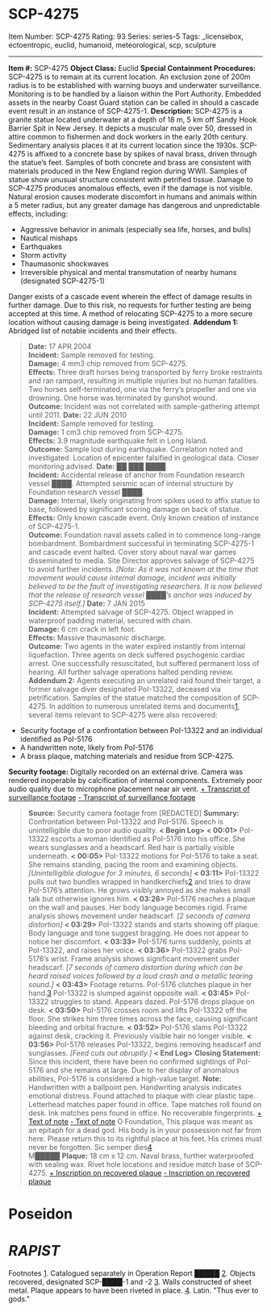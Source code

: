 # SCP-4275
Item Number: SCP-4275
Rating: 93
Series: series-5
Tags: _licensebox, ectoentropic, euclid, humanoid, meteorological, scp, sculpture

---

**Item #:** SCP-4275
**Object Class:** Euclid
**Special Containment Procedures:** SCP-4275 is to remain at its current location. An exclusion zone of 200m radius is to be established with warning buoys and underwater surveillance. Monitoring is to be handled by a liaison within the Port Authority. Embedded assets in the nearby Coast Guard station can be called in should a cascade event result in an instance of SCP-4275-1.
**Description:** SCP-4275 is a granite statue located underwater at a depth of 18 m, 5 km off Sandy Hook Barrier Spit in New Jersey. It depicts a muscular male over 50, dressed in attire common to fishermen and dock workers in the early 20th century. Sedimentary analysis places it at its current location since the 1930s. SCP-4275 is affixed to a concrete base by spikes of naval brass, driven through the statue’s feet. Samples of both concrete and brass are consistent with materials produced in the New England region during WWII. Samples of statue show unusual structure consistent with petrified tissue.
Damage to SCP-4275 produces anomalous effects, even if the damage is not visible. Natural erosion causes moderate discomfort in humans and animals within a 5 meter radius, but any greater damage has dangerous and unpredictable effects, including:
  * Aggressive behavior in animals (especially sea life, horses, and bulls)
  * Nautical mishaps
  * Earthquakes
  * Storm activity
  * Thaumasonic shockwaves
  * Irreversible physical and mental transmutation of nearby humans (designated SCP-4275-1)

Danger exists of a cascade event wherein the effect of damage results in further damage. Due to this risk, no requests for further testing are being accepted at this time. A method of relocating SCP-4275 to a more secure location without causing damage is being investigated.
**Addendum 1:** Abridged list of notable incidents and their effects.
> **Date:** 17 APR 2004  
>  **Incident:** Sample removed for testing.  
>  **Damage:** 4 mm3 chip removed from SCP-4275.  
>  **Effects:** Three draft horses being transported by ferry broke restraints and ran rampant, resulting in multiple injuries but no human fatalities. Two horses self-terminated, one via the ferry’s propeller and one via drowning. One horse was terminated by gunshot wound.  
>  **Outcome:** Incident was not correlated with sample-gathering attempt until 2011.
> **Date:** 22 JUN 2010  
>  **Incident:** Sample removed for testing.  
>  **Damage:** 1 cm3 chip removed from SCP-4275.  
>  **Effects:** 3.9 magnitude earthquake felt in Long Island.  
>  **Outcome:** Sample lost during earthquake. Correlation noted and investigated. Location of epicenter falsified in geological data. Closer monitoring advised.
> **Date:** ██ ███ ████  
>  **Incident:** Accidental release of anchor from Foundation research vessel ████. Attempted seismic scan of internal structure by Foundation research vessel ████.  
>  **Damage:** Internal, likely originating from spikes used to affix statue to base, followed by significant scoring damage on back of statue.  
>  **Effects:** Only known cascade event. Only known creation of instance of SCP-4275-1.  
>  **Outcome:** Foundation naval assets called in to commence long-range bombardment. Bombardment successful in terminating SCP-4275-1 and cascade event halted. Cover story about naval war games disseminated to media. Site Director approves salvage of SCP-4275 to avoid further incidents.
_[Note: As it was not known at the time that movement would cause internal damage, incident was initially believed to be the fault of investigating researchers. It is now believed that the release of research vessel ████’s anchor was induced by SCP-4275 itself.]_
> **Date:** 7 JAN 2015  
>  **Incident:** Attempted salvage of SCP-4275. Object wrapped in waterproof padding material, secured with chain.  
>  **Damage:** 6 cm crack in left foot.  
>  **Effects:** Massive thaumasonic discharge.  
>  **Outcome:** Two agents in the water expired instantly from internal liquefaction. Three agents on deck suffered psychogenic cardiac arrest. One successfully resuscitated, but suffered permanent loss of hearing. All further salvage operations halted pending review.
**Addendum 2:** Agents executing an unrelated raid found their target, a former salvage diver designated PoI-13322, deceased via petrification. Samples of the statue matched the composition of SCP-4275.
In addition to numerous unrelated items and documents[1](javascript:;), several items relevant to SCP-4275 were also recovered:
  * Security footage of a confrontation between PoI-13322 and an individual identified as PoI-5176
  * A handwritten note, likely from PoI-5176
  * A brass plaque, matching materials and residue from SCP-4275.

**Security footage:** Digitally recorded on an external drive. Camera was rendered inoperable by calcification of internal components. Extremely poor audio quality due to microphone placement near air vent.
[\+ Transcript of surveillance footage](javascript:;)
[\- Transcript of surveillance footage](javascript:;)
> **Source:** Security camera footage from [REDACTED]
> **Summary:** Confrontation between PoI-13322 and PoI-5176. Speech is unintelligible due to poor audio quality.
> **< Begin Log>**
> **< 00:01>** PoI-13322 escorts a woman identified as PoI-5176 into his office. She wears sunglasses and a headscarf. Red hair is partially visible underneath.
> **< 00:05>** PoI-13322 motions for PoI-5176 to take a seat. She remains standing, pacing the room and examining objects.
> _[Unintelligible dialogue for 3 minutes, 6 seconds]_
> **< 03:11>** PoI-13322 pulls out two bundles wrapped in handkerchiefs[2](javascript:;) and tries to draw PoI-5176’s attention. He grows visibly annoyed as she makes small talk but otherwise ignores him.
> **< 03:26>** PoI-5176 reaches a plaque on the wall and pauses. Her body language becomes rigid. Frame analysis shows movement under headscarf.
> _[2 seconds of camera distortion]_
> **< 03:29>** PoI-13322 stands and starts showing off plaque. Body language and tone suggest bragging. He does not appear to notice her discomfort.
> **< 03:33>** PoI-5176 turns suddenly, points at PoI-13322, and raises her voice.
> **< 03:36>** PoI-13322 grabs PoI-5176’s wrist. Frame analysis shows significant movement under headscarf.
> _[7 seconds of camera distortion during which can be heard raised voices followed by a loud crash and a metallic tearing sound.]_
> **< 03:43>** Footage returns. PoI-5176 clutches plaque in her hand.[3](javascript:;) PoI-13322 is slumped against opposite wall.
> **< 03:45>** PoI-13322 struggles to stand. Appears dazed. PoI-5176 drops plaque on desk.
> **< 03:50>** PoI-5176 crosses room and lifts PoI-13322 off the floor. She strikes him three times across the face, causing significant bleeding and orbital fracture.
> **< 03:52>** PoI-5176 slams PoI-13322 against desk, cracking it. Previously visible hair no longer visible.
> **< 03:56>** PoI-5176 releases PoI-13322, begins removing headscarf and sunglasses.
> _[Feed cuts out abruptly.]_
> **< End Log>**
> **Closing Statement:** Since this incident, there have been no confirmed sightings of PoI-5176 and she remains at large. Due to her display of anomalous abilities, PoI-5176 is considered a high-value target.
**Note:** Handwritten with a ballpoint pen. Handwriting analysis indicates emotional distress. Found attached to plaque with clear plastic tape. Letterhead matches paper found in office. Tape matches roll found on desk. Ink matches pens found in office. No recoverable fingerprints.
[\+ Text of note](javascript:;)
[\- Text of note](javascript:;)
> O Foundation,
> This plaque was meant as an epitaph for a dead god. His body is in your possession not far from here. Please return this to its rightful place at his feet.
> His crimes must never be forgotten.
> Sic semper dies[4](javascript:;)  
>  M█████
**Plaque:** 18 cm x 12 cm. Naval brass, further waterproofed with sealing wax. Rivet hole locations and residue match base of SCP-4275.
[\+ Inscription on recovered plaque](javascript:;)
[\- Inscription on recovered plaque](javascript:;)
# **Poseidon**
# _RAPIST_
Footnotes
[1](javascript:;). Catalogued separately in Operation Report █████
[2](javascript:;). Objects recovered, designated SCP-████-1 and -2
[3](javascript:;). Walls constructed of sheet metal. Plaque appears to have been riveted in place.
[4](javascript:;). Latin. "Thus ever to gods."